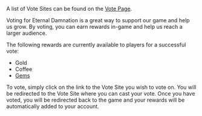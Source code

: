 A list of Vote Sites can be found on the [Vote Page](https://eternal-damnation.com/vote.php).

Voting for Eternal Damnation is a great way to support our game and help us grow. By voting, you can earn rewards in-game and help us reach a larger audience.

The following rewards are currently available to players for a successful vote:

- Gold
- Coffee
- [Gems](../../mechanics/currency/#cash-shoppremium-currency)

To vote, simply click on the link to the Vote Site you wish to vote on. You will be redirected to the Vote Site where you can cast your vote. Once you have voted, you will be redirected back to the game and your rewards will be automatically added to your account.
